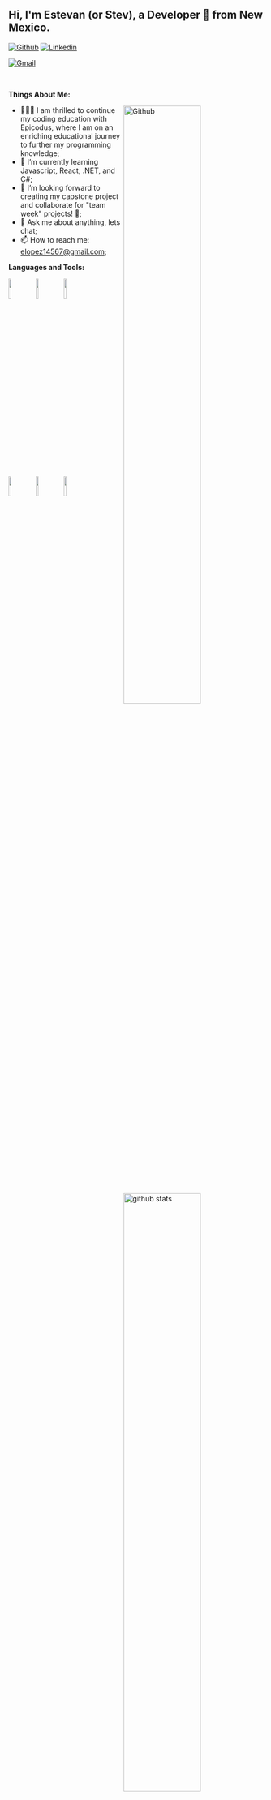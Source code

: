 
## Hi, I'm Estevan (or Stev), a Developer 🚀 from New Mexico.

<!-- Your badges
 website to generate badges: https://shields.io/
-->

[![Github](https://img.shields.io/badge/-Github-000?style=flat&logo=Github&logoColor=white)](https://github.com/Estelope)
[![Linkedin](https://img.shields.io/badge/-LinkedIn-blue?style=flat&logo=Linkedin&logoColor=white)](https://www.linkedin.com/in/estevan-lopez/)
<!-- <!--[![Instagram](https://img.shields.io/badge/-Instagram-c13584?style=flat&labelColor=c13584&logo=instagram&logoColor=white)](https://www.instagram.com//)  -->
[![Gmail](https://img.shields.io/badge/-Gmail-c14438?style=flat&logo=Gmail&logoColor=white)](mailto:elopez14567@gmail.com)


&nbsp;

**Things About Me:**

<!-- Any image aligned to the right. Beware the width -->
<img width="55%" align="right" alt="Github" src="https://media.giphy.com/media/ES4Vcv8zWfIt2/giphy.gif" />

- 👨🏽‍💻 I am thrilled to continue my coding education with Epicodus, where I am on an enriching educational journey to further my programming knowledge; 
- 🌱 I’m currently learning Javascript, React, .NET, and C#; 
- 👯 I’m looking forward to creating my capstone project and collaborate for "team week" projects! 🤝;
- 💬 Ask me about anything, lets chat;
- 📫 How to reach me: elopez14567@gmail.com;

**Languages and Tools:** 

<!-- Your github readme stats
You can use this api: https://github.com/anuraghazra/github-readme-stats
-->
<p>
  <a href="https://github.com/Estelope/handle-path-oz">
    <img width="55%" align="right" alt="github stats" src="https://github-readme-stats.vercel.app/api?username=Esteloper&show_icons=true&hide_border=true" />
  </a>

  <!--  logos: https://www.vectorlogo.zone or https://simpleicons.org/ 
  -->
  <code><img width="10%" src="https://simpleicons.org/icons/dotnet.svg"></code>
  <code><img width="10%" src="https://simpleicons.org/icons/json.svg"></code>
  <code><img width="10%" src="https://simpleicons.org/icons/mysql.svg"></code>
  <br />
  <code><img width="10%" src="https://simpleicons.org/icons/javascript.svg"></code>
  <code><img width="10%" src="https://simpleicons.org/icons/git.svg"></code>
  <code><img width="10%" src="https://simpleicons.org/icons/csharp.svg"></code>
</p>




